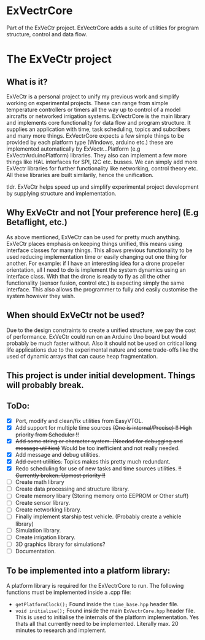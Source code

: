 # ExVectrCore
Part of the ExVeCtr project. 
ExVectrCore adds a suite of utilities for program structure, control and data flow.
# The ExVeCtr project
## What is it?
ExVeCtr is a personal project to unify my previous work and simplify working on experimental projects. These can range from simple temperature controllers or timers all the way up to control of a model aircrafts or networked irrigation systems.
ExVectrCore is the main library and implements core functionality for data flow and program structure. It supplies an application with time, task scheduling, topics and subcribers and many more things. ExVectrCore expects a few simple things to be provided by each platform type (Windows, arduino etc.) these are implemented automatically by ExVectr...Platform (e.g ExVectrArduinoPlatform) libraries. They also can implement a few more things like HAL interfaces for SPI, I2C etc. busses.
We can simply add more ExVectr libraries for further functionality like networking, control theory etc. All these libraries are built similarily, hence the unification.

tldr. ExVeCtr helps speed up and simplify experimental project development by supplying structure and implementation.
## Why ExVeCtr and not [Your preference here] (E.g Betaflight, etc.)
As above mentioned, ExVeCtr can be used for pretty much anything. ExVeCtr places emphasis on keeping things unified, this means using interface classes for many things. This allows previous functionality to be used reducing implementation time or easily changing out one thing for another.
For example: if I have an interesting idea for a drone propeller orientation, all I need to do is implement the system dynamics using an interface class. With that the drone is ready to fly as all the other functionality (sensor fusion, control etc.) is expecting simply the same interface. This also allows the programmer to fully and easily customise the system however they wish.
## When should ExVeCtr not be used?
Due to the design constraints to create a unified structure, we pay the cost of performance. ExVeCtr could run on an Arduino Uno board but would probably be much faster without. 
Also it should not be used on critical long life applications due to the experimental nature and some trade-offs like the used of dynamic arrays that can cause heap fragmentation. 

## **This project is under initial development. Things will probably break.**
## ToDo:
- [X] Port, modify and clean/fix utilities from EasyVTOL.
- [X] Add support for multiple time sources ~~(One is internal/Precise) !! High priority from Scheduler !!~~
- [X] ~~Add some string or character system. (Needed for debugging and message utilities)~~ Would be too inefficient and not really needed.
- [X] Add message and debug utilities.
- [X] ~~Add event utilities.~~ Topics makes this pretty much redundant.              
- [X] Redo scheduling for use of new tasks and time sources utilities.    ~~!! Currently broken. Upmost priority !!~~
- [ ] Create math library
- [ ] Create data processing and structure library.
- [ ] Create memory libary (Storing memory onto EEPROM or Other stuff)
- [ ] Create sensor library.
- [ ] Create networking library.
- [ ] Finally implement starship test vehicle. (Probably create a vehicle library)
- [ ] Simulation library. 
- [ ] Create irrigation library. 
- [ ] 3D graphics library for simulations?
- [ ] Documentation.
## To be implemented into a platform library:
A platform library is required for the ExVectrCore to run. The following functions must be implemented inside a .cpp file:
- `getPlatformClock();` Found inside the `time_base.hpp` header file.
- `void initialise();` Found inside the main `ExVectrCore.hpp` header file. This is used to initialise the internals of the platform implementation.
Yes thats all that currently need to be implemented. Literally max. 20 minutes to research and implement.